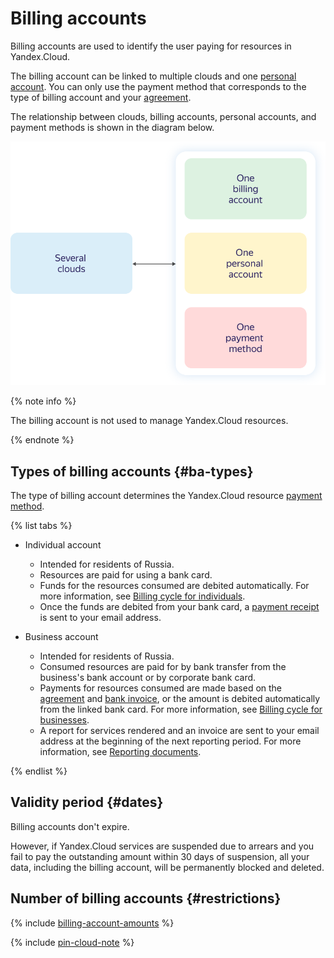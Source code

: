 # Billing accounts

Billing accounts are used to identify the user paying for resources in Yandex.Cloud.

The billing account can be linked to multiple clouds and one [personal account](personal-account.md). You can only use the payment method that corresponds to the type of billing account and your [agreement](contract.md).

The relationship between clouds, billing accounts, personal accounts, and payment methods is shown in the diagram below.

![image](../_assets/cloud-billing-account-svg.svg)

{% note info %}

The billing account is not used to manage Yandex.Cloud resources.

{% endnote %}

## Types of billing accounts {#ba-types}

The type of billing account determines the Yandex.Cloud resource [payment method](../payment/payment-methods.md).

{% list tabs %}

- Individual account
   - Intended for residents of Russia.
   - Resources are paid for using a bank card.
   - Funds for the resources consumed are debited automatically. For more information, see [Billing cycle for individuals](../payment/billing-cycle-individual.md).
   - Once the funds are debited from your bank card, a [payment receipt](individual-bill.md) is sent to your email address.

- Business account
   - Intended for residents of Russia.
   - Consumed resources are paid for by bank transfer from the business's bank account or by corporate bank card.
   - Payments for resources consumed are made based on the [agreement](../concepts/contract.md) and [bank invoice](bill.md), or the amount is debited automatically from the linked bank card. For more information, see [Billing cycle for businesses](../payment/billing-cycle-business.md).
   - A report for services rendered and an invoice are sent to your email address at the beginning of the next reporting period. For more information, see [Reporting documents](../payment/documents.md).

{% endlist %}

## Validity period  {#dates}

Billing accounts don't expire.

However, if Yandex.Cloud services are suspended due to arrears and you fail to pay the outstanding amount within 30 days of suspension, all your data, including the billing account, will be permanently blocked and deleted.

## Number of billing accounts {#restrictions}

{% include [billing-account-amounts](../_includes/billing-account-amounts.md) %}

{% include [pin-cloud-note](../_includes/pin-cloud-note.md) %}

